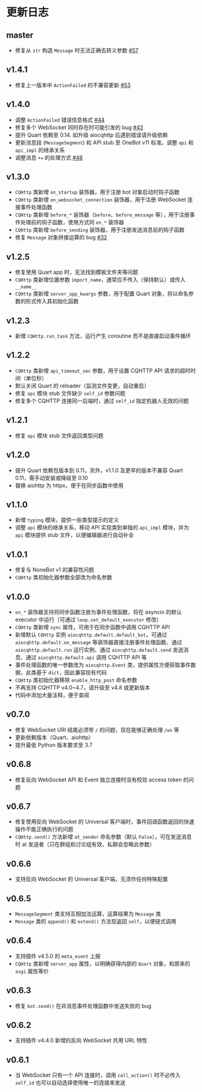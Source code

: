 # 更新日志

## master

- 修复从 `str` 构造 `Message` 时无法正确去转义参数 [#57](https://github.com/nonebot/aiocqhttp/issues/57)

## v1.4.1

- 修复上一版本中 `ActionFailed` 的不兼容更新 [#53](https://github.com/nonebot/aiocqhttp/issues/53)

## v1.4.0

- 调整 `ActionFailed` 错误信息格式 [#44](https://github.com/nonebot/aiocqhttp/pull/44)
- 修复多个 WebSocket 同时存在时可能引发的 bug [#43](https://github.com/nonebot/aiocqhttp/pull/43)
- 提升 Quart 依赖至 0.14. 如升级 aiocqhttp 后遇到错误请升级依赖
- 更新消息段 (`MessageSegment`) 和 API stub 至 OneBot v11 标准。调整 `api` 和 `api_impl` 的继承关系
- 调整消息 `+=` 的处理方式 [#48](https://github.com/nonebot/aiocqhttp/issues/48)

## v1.3.0

- `CQHttp` 类新增 `on_startup` 装饰器，用于注册 bot 对象启动时钩子函数
- `CQHttp` 类新增 `on_websocket_connection` 装饰器，用于注册 WebSocket 连接事件处理函数
- `CQHttp` 类新增 `before_*` 装饰器（`before`、`before_message` 等），用于注册事件处理前的钩子函数，使用方式同 `on_*` 装饰器
- `CQHttp` 类新增 `before_sending` 装饰器，用于注册发送消息前的钩子函数
- 修复 `Message` 对象拼接运算的 bug [#32](https://github.com/nonebot/aiocqhttp/pull/32)

## v1.2.5

- 修复使用 Quart app 时，无法找到模板文件夹等问题
- `CQHttp` 类新增位置参数 `import_name`，通常应不传入（保持默认）或传入 `__name__`
- `CQHttp` 类新增 `server_app_kwargs` 参数，用于配置 Quart 对象，将以命名参数的形式传入其初始化函数

## v1.2.3

- 新增 `CQHttp.run_task` 方法，运行产生 coroutine 而不是直接启动事件循环

## v1.2.2

- `CQHttp` 类新增 `api_timeout_sec` 参数，用于设置 CQHTTP API 请求的超时时间（单位秒）
- 默认关闭 Quart 的 reloader（监测文件变更，自动重启）
- 修复 `api` 模块 stub 文件缺少 `self_id` 参数问题
- 修复多个 CQHTTP 连接同一后端时，通过 `self_id` 指定机器人无效的问题

## v1.2.1

- 修复 `api` 模块 stub 文件返回类型问题

## v1.2.0

- 提升 Quart 依赖包版本到 0.11，另外，v1.1.0 及更早的版本不兼容 Quart 0.11，需手动安装或降级至 0.10
- 替换 aiohttp 为 httpx，便于在同步函数中使用

## v1.1.0

- 新增 `typing` 模块，提供一些类型提示的定义
- 调整 `api` 模块的继承关系，移动 API 实现类到单独的 `api_impl` 模块，并为 `api` 模块提供 stub 文件，以便编辑器进行自动补全

## v1.0.1

- 修复与 NoneBot v1 的兼容性问题
- `CQHttp` 类初始化器参数全部改为命名参数

## v1.0.0

- `on_*` 装饰器支持将同步函数注册为事件处理函数，将在 asyncio 的默认 executor 中运行（可通过 `loop.set_default_executor` 修改）
- `CQHttp` 类新增 `sync` 属性，可用于在同步函数中调用 CQHTTP API
- 新增默认 `CQHttp` 实例 `aiocqhttp.default.default_bot`，可通过 `aiocqhttp.default.on_message` 等装饰器直接注册事件处理函数、通过 `aiocqhttp.default.run` 运行实例、通过 `aiocqhttp.default.send` 发送消息、通过 `aiocqhttp.default.api` 调用 CQHTTP API 等
- 事件处理函数的唯一参数改为 `aiocqhttp.Event` 类，提供属性方便获取事件数据，此类基于 `dict`，因此兼容现有代码
- `CQHttp` 类初始化器移除 `enable_http_post` 命名参数
- 不再支持 CQHTTP v4.0~4.7，请升级至 v4.8 或更新版本
- 代码中添加大量注释，便于查阅

## v0.7.0

- 修复 WebSocket URI 结尾必须带 `/` 的问题，现在能够正确处理 `/ws` 等
- 更新依赖版本（Quart、aiohttp）
- 提升最低 Python 版本要求至 3.7

## v0.6.8

- 修复反向 WebSocket API 和 Event 独立连接时没有校验 access token 的问题

## v0.6.7

- 修复使用反向 WebSocket 的 Universal 客户端时，事件回调函数返回的快速操作不能正确执行的问题
- `CQHttp.send()` 方法新增 `at_sender` 命名参数（默认 `False`），可在发送消息时 at 发送者（只在群组和讨论组有效，私聊会忽略此参数）

## v0.6.6

- 支持反向 WebSocket 的 Universal 客户端，无须作任何特殊配置

## v0.6.5

- `MessageSegment` 类支持互相加法运算，运算结果为 `Message` 类
- `Message` 类的 `append()` 和 `extend()` 方法现返回 `self`，以便链式调用

## v0.6.4

- 支持插件 v4.5.0 的 `meta_event` 上报
- `CQHttp` 类新增 `server_app` 属性，以明确获得内部的 `Quart` 对象，和原来的 `asgi` 属性等价

## v0.6.3

- 修复 `bot.send()` 在非消息事件处理函数中发送失败的 bug

## v0.6.2

- 支持插件 v4.4.0 新增的反向 WebSocket 共用 URL 特性

## v0.6.1

- 当 WebSocket 只有一个 API 连接时，调用 `call_action()` 时不必传入 `self_id` 也可以自动选择使用唯一的连接来发送

